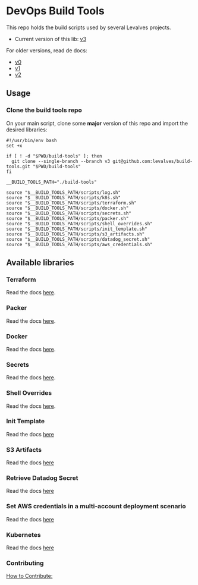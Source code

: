 # DevOps Build Tools

This repo holds the build scripts used by several Levalves projects.

- Current version of this lib: [v3](https://github.com/levalves/build-tools/tree/v3)


For older versions, read de docs:

- [v0](https://github.com/levalves/build-tools/blob/v0/README.md)
- [v1](https://github.com/levalves/build-tools/blob/v1/README.md)
- [v2](https://github.com/levalves/build-tools/blob/v2/README.md)

## Usage

### Clone the build tools repo

On your main script, clone some **major** version of this repo and import the desired libraries:

```
#!/usr/bin/env bash
set +x

if [ ! -d "$PWD/build-tools" ]; then
  git clone --single-branch --branch v3 git@github.com:levalves/build-tools.git "$PWD/build-tools"
fi

__BUILD_TOOLS_PATH="./build-tools"

source "$__BUILD_TOOLS_PATH/scripts/log.sh"
source "$__BUILD_TOOLS_PATH/scripts/k8s.sh"
source "$__BUILD_TOOLS_PATH/scripts/terraform.sh"
source "$__BUILD_TOOLS_PATH/scripts/docker.sh"
source "$__BUILD_TOOLS_PATH/scripts/secrets.sh"
source "$__BUILD_TOOLS_PATH/scripts/packer.sh"
source "$__BUILD_TOOLS_PATH/scripts/shell_overrides.sh"
source "$__BUILD_TOOLS_PATH/scripts/init_template.sh"
source "$__BUILD_TOOLS_PATH/scripts/s3_artifacts.sh"
source "$__BUILD_TOOLS_PATH/scripts/datadog_secret.sh"
source "$__BUILD_TOOLS_PATH/scripts/aws_credentials.sh"
```

## Available libraries

### Terraform

Read the docs [here](./docs/terraform.md).

### Packer

Read the docs [here](./docs/packer.md).

### Docker

Read the docs [here](./docs/docker.md).

### Secrets

Read the docs [here](./docs/secrets.md).

### Shell Overrides

Read the docs [here](./docs/shell_overrides.md).

### Init Template

Read the docs [here](./docs/init_template.md)

### S3 Artifacts

Read the docs [here](./docs/s3_artifacts.md)

### Retrieve Datadog Secret

Read the docs [here](./docs/datadog_secret.md)

### Set AWS credentials in a multi-account deployment scenario

Read the docs [here](./docs/aws_credentials.md)

### Kubernetes

Read the docs [here](./docs/k8s.md)

### Contributing

[How to Contribute:](CONTRIBUTING.md)
